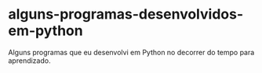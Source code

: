 # alguns-programas-desenvolvidos-em-python
Alguns programas que eu desenvolvi em Python no decorrer do tempo para aprendizado.
